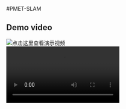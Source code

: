 #PMET-SLAM
## Demo video
![点击这里查看演示视频](https://github.com/atat1010/code/blob/main/demo.gif)  
![original video](demo.mp4)

